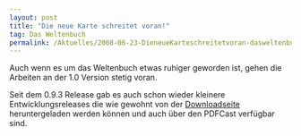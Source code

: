 ```yaml
---
layout: post
title: "Die neue Karte schreitet voran!"
tag: Das Weltenbuch
permalink: /Aktuelles/2008-06-23-DieneueKarteschreitetvoran-dasweltenbuch
---
```


Auch wenn es um das Weltenbuch etwas ruhiger geworden ist, gehen die Arbeiten an der 1.0 Version stetig voran.

Seit dem 0.9.3 Release gab es auch schon wieder kleinere Entwicklungsreleases die wie gewohnt von der [Downloadseite](https://dasweltenbuch.jcgames.de/Publikationen/) heruntergeladen werden können und auch über den PDFCast verfügbar sind.


